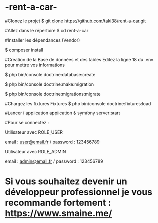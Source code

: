 # -rent-a-car-
#Clonez le projet
$ git clone https://github.com/taki38/rent-a-car.git

#Allez dans le répertoire
$ cd rent-a-car

#Installer les dépendances (Vendor)

$ composer install

#Creation de la Base de données et des tables
Editez la ligne 18 du .env pour mettre vos informations

$ php bin/console doctrine:database:create

$ php bin/console doctrine:make:migration

$ php bin/console doctrine:migrations:migrate

#Chargez les fixtures Fixtures
$ php bin/console doctrine:fixtures:load

#Lancer l'application application
$ symfony server:start

#Pour se connectez :

Utilisateur avec ROLE_USER

email : user@email.fr / password : 123456789

Utilisateur avec ROLE_ADMIN

email : admin@email.fr / password : 123456789


# Si vous souhaitez devenir un développeur professionnel je vous recommande fortement : https://www.smaine.me/